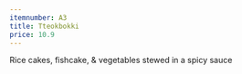 ```yaml
---
itemnumber: A3
title: Tteokbokki
price: 10.9
---
```

Rice cakes, fishcake, & vegetables stewed in a spicy sauce